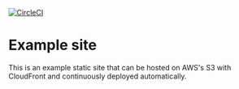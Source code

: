 [![CircleCI](https://circleci.com/gh/adborden/example-site.svg?style=svg)](https://circleci.com/gh/adborden/example-site)

# Example site

This is an example static site that can be hosted on AWS's S3 with CloudFront
and continuously deployed automatically.

